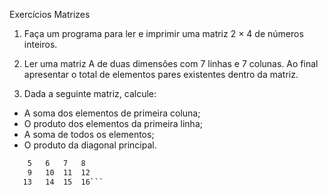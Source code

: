 Exercícios Matrizes

1)	Faça um programa para ler e imprimir uma matriz 2 × 4 de números inteiros.

2)	Ler uma matriz A de duas dimensões com 7 linhas e 7 colunas. Ao final apresentar o total de elementos pares existentes dentro da matriz.

3)	Dada a seguinte matriz, calcule:
- A soma dos elementos de primeira coluna;
- O produto dos elementos da primeira linha;
- A soma de todos os elementos;
- O produto da diagonal principal.
``` 1	2	3	4
    5	6	7	8
    9	10	11	12
   13	14	15	16```
